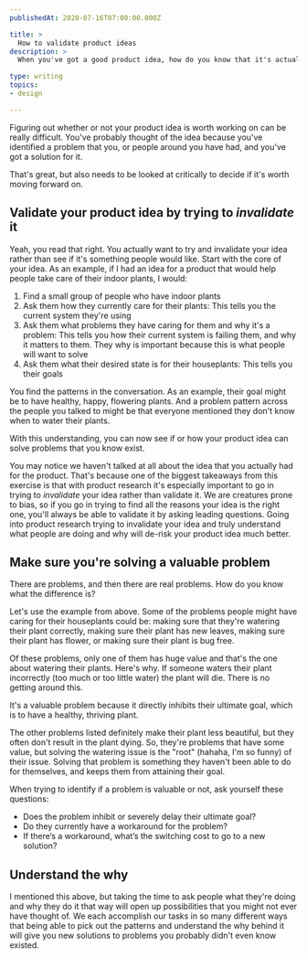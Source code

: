 ```yaml
---
publishedAt: 2020-07-16T07:00:00.000Z

title: >
  How to validate product ideas
description: >
  When you've got a good product idea, how do you know that it's actually something you should pursue?

type: writing
topics:
- design

---
```


Figuring out whether or not your product idea is worth working on can be really difficult. You've probably thought of the idea because you've identified a problem that you, or people around you have had, and you've got a solution for it.

That's great, but also needs to be looked at critically to decide if it's worth moving forward on. 

## Validate your product idea by trying to _invalidate_ it
Yeah, you read that right. You actually want to try and invalidate your idea rather than see if it's something people would like. Start with the core of your idea. As an example, if I had an idea for a product that would help people take care of their indoor plants, I would:
1. Find a small group of people who have indoor plants
2. Ask them how they currently care for their plants: This tells you the current system they're using
3. Ask them what problems they have caring for them and why it's a problem: This tells you how their current system is failing them, and why it matters to them. They why is important because this is what people will want to solve
4. Ask them what their desired state is for their houseplants: This tells you their goals 

You find the patterns in the conversation. As an example, their goal might be to have healthy, happy, flowering plants. And a problem pattern across the people you talked to might be that everyone mentioned they don't know when to water their plants. 

With this understanding, you can now see if or how your product idea can solve problems that you know exist.

You may notice we haven't talked at all about the idea that you actually had for the product. That's because one of the biggest takeaways from this exercise is that with product research it's especially important to go in trying to _invalidate_ your idea rather than validate it. We are creatures prone to bias, so if you go in trying to find all the reasons your idea is the right one, you'll always be able to validate it by asking leading questions. Going into product research trying to invalidate your idea and truly understand what people are doing and why will de-risk your product idea much better.

## Make sure you're solving a valuable problem

There are problems, and then there are real problems. How do you know what the difference is?

Let's use the example from above. Some of the problems people might have caring for their houseplants could be: making sure that they're watering their plant correctly, making sure their plant has new leaves, making sure their plant has flower, or making sure their plant is bug free.

Of these problems, only one of them has huge value and that's the one about watering their plants. Here's why. If someone waters their plant incorrectly (too much or too little water) the plant will die. There is no getting around this. 

It's a valuable problem because it directly inhibits their ultimate goal, which is to have a healthy, thriving plant.

The other problems listed definitely make their plant less beautiful, but they often don't result in the plant dying. So, they're problems that have some value, but solving the watering issue is the "root" (hahaha, I'm so funny) of their issue. Solving that problem is something they haven't been able to do for themselves, and keeps them from attaining their goal.

When trying to identify if a problem is valuable or not, ask yourself these questions: 
- Does the problem inhibit or severely delay their ultimate goal?
- Do they currently have a workaround for the problem?
- If there’s a workaround, what’s the switching cost to go to a new solution?


## Understand the why
I mentioned this above, but taking the time to ask people what they're doing and why they do it that way will open up possibilities that you might not ever have thought of. We each accomplish our tasks in so many different ways that being able to pick out the patterns and understand the why behind it will give you new solutions to problems you probably didn't even know existed.